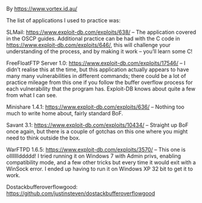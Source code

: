 By https://www.vortex.id.au/

The list of applications I used to practice was:


SLMail: https://www.exploit-db.com/exploits/638/ – The application covered in the OSCP guides. Additional practice can be had with the C code in https://www.exploit-db.com/exploits/646/, this will challenge your understanding of the process, and by making it work – you’ll learn some C!

FreeFloatFTP Server 1.0: https://www.exploit-db.com/exploits/17546/ – I didn’t realise this at the time, but this application actually appears to have many many vulnerabilities in different commands; there could be a lot of practice mileage from this one if you follow the buffer overflow process for each vulnerability that the program has. Exploit-DB knows about quite a few from what I can see.

Minishare 1.4.1: https://www.exploit-db.com/exploits/636/ – Nothing too much to write home about, fairly standard BoF.

Savant 3.1: https://www.exploit-db.com/exploits/10434/ – Straight up BoF once again, but there is a couple of gotchas on this one where you might need to think outside the box.

WarFTPD 1.6.5: https://www.exploit-db.com/exploits/3570/ – This one is olllllllddddd! I tried running it on Windows 7 with Admin privs, enabling compatibility mode, and a few other tricks but every time it would exit with a WinSock error. I ended up having to run it on Windows XP 32 bit to get it to work.

Dostackbufferoverflowgood: https://github.com/justinsteven/dostackbufferoverflowgood

